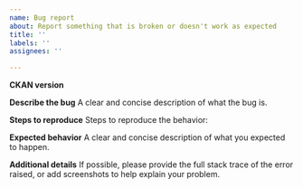 ```yaml
---
name: Bug report
about: Report something that is broken or doesn't work as expected
title: ''
labels: ''
assignees: ''

---
```


**CKAN version**

**Describe the bug**
A clear and concise description of what the bug is.

**Steps to reproduce**
Steps to reproduce the behavior:

**Expected behavior**
A clear and concise description of what you expected to happen.

**Additional details**
If possible, please provide the full stack trace of the error raised,  or add screenshots to help explain your problem.
